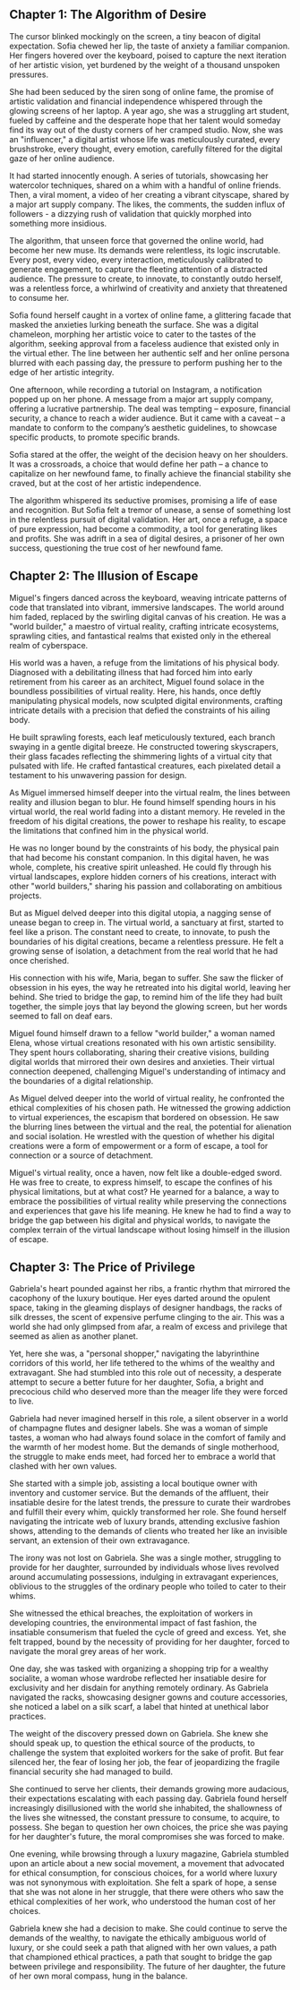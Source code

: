## Chapter 1: The Algorithm of Desire

The cursor blinked mockingly on the screen, a tiny beacon of digital expectation. Sofia chewed her lip, the taste of anxiety a familiar companion. Her fingers hovered over the keyboard, poised to capture the next iteration of her artistic vision, yet burdened by the weight of a thousand unspoken pressures. 

She had been seduced by the siren song of online fame, the promise of artistic validation and financial independence whispered through the glowing screens of her laptop.  A year ago, she was a struggling art student, fueled by caffeine and the desperate hope that her talent would someday find its way out of the dusty corners of her cramped studio. Now, she was an "influencer," a digital artist whose life was meticulously curated, every brushstroke, every thought, every emotion, carefully filtered for the digital gaze of her online audience. 

It had started innocently enough.  A series of tutorials, showcasing her watercolor techniques, shared on a whim with a handful of online friends.  Then, a viral moment, a video of her creating a vibrant cityscape, shared by a major art supply company. The likes, the comments, the sudden influx of followers - a dizzying rush of validation that quickly morphed into something more insidious.

The algorithm, that unseen force that governed the online world, had become her new muse.  Its demands were relentless, its logic inscrutable. Every post, every video, every interaction, meticulously calibrated to generate engagement, to capture the fleeting attention of a distracted audience. The pressure to create, to innovate, to constantly outdo herself, was a relentless force, a whirlwind of creativity and anxiety that threatened to consume her.

Sofia found herself caught in a vortex of online fame, a glittering facade that masked the anxieties lurking beneath the surface. She was a digital chameleon, morphing her artistic voice to cater to the tastes of the algorithm, seeking approval from a faceless audience that existed only in the virtual ether. The line between her authentic self and her online persona blurred with each passing day, the pressure to perform pushing her to the edge of her artistic integrity. 

One afternoon, while recording a tutorial on Instagram, a notification popped up on her phone. A message from a major art supply company, offering a lucrative partnership. The deal was tempting – exposure, financial security, a chance to reach a wider audience. But it came with a caveat – a mandate to conform to the company’s aesthetic guidelines, to showcase specific products, to promote specific brands.

Sofia stared at the offer, the weight of the decision heavy on her shoulders. It was a crossroads, a choice that would define her path – a chance to capitalize on her newfound fame, to finally achieve the financial stability she craved, but at the cost of her artistic independence.

The algorithm whispered its seductive promises, promising a life of ease and recognition. But Sofia felt a tremor of unease, a sense of something lost in the relentless pursuit of digital validation.  Her art, once a refuge, a space of pure expression, had become a commodity, a tool for generating likes and profits.  She was adrift in a sea of digital desires, a prisoner of her own success, questioning the true cost of her newfound fame. 


## Chapter 2: The Illusion of Escape

Miguel's fingers danced across the keyboard, weaving intricate patterns of code that translated into vibrant, immersive landscapes. The world around him faded, replaced by the swirling digital canvas of his creation. He was a "world builder," a maestro of virtual reality, crafting intricate ecosystems, sprawling cities, and fantastical realms that existed only in the ethereal realm of cyberspace. 

His world was a haven, a refuge from the limitations of his physical body. Diagnosed with a debilitating illness that had forced him into early retirement from his career as an architect, Miguel found solace in the boundless possibilities of virtual reality. Here, his hands, once deftly manipulating physical models, now sculpted digital environments, crafting intricate details with a precision that defied the constraints of his ailing body. 

He built sprawling forests, each leaf meticulously textured, each branch swaying in a gentle digital breeze. He constructed towering skyscrapers, their glass facades reflecting the shimmering lights of a virtual city that pulsated with life.  He crafted fantastical creatures, each pixelated detail a testament to his unwavering passion for design.

As Miguel immersed himself deeper into the virtual realm, the lines between reality and illusion began to blur. He found himself spending hours in his virtual world, the real world fading into a distant memory.  He reveled in the freedom of his digital creations, the power to reshape his reality, to escape the limitations that confined him in the physical world.

He was no longer bound by the constraints of his body, the physical pain that had become his constant companion. In this digital haven, he was whole, complete, his creative spirit unleashed. He could fly through his virtual landscapes, explore hidden corners of his creations, interact with other "world builders," sharing his passion and collaborating on ambitious projects.

But as Miguel delved deeper into this digital utopia, a nagging sense of unease began to creep in. The virtual world, a sanctuary at first, started to feel like a prison. The constant need to create, to innovate, to push the boundaries of his digital creations, became a relentless pressure. He felt a growing sense of isolation, a detachment from the real world that he had once cherished.

His connection with his wife, Maria, began to suffer. She saw the flicker of obsession in his eyes, the way he retreated into his digital world, leaving her behind.  She tried to bridge the gap, to remind him of the life they had built together, the simple joys that lay beyond the glowing screen, but her words seemed to fall on deaf ears. 

Miguel found himself drawn to a fellow "world builder," a woman named Elena, whose virtual creations resonated with his own artistic sensibility.  They spent hours collaborating, sharing their creative visions, building digital worlds that mirrored their own desires and anxieties. Their virtual connection deepened, challenging Miguel's understanding of intimacy and the boundaries of a digital relationship.

As Miguel delved deeper into the world of virtual reality, he confronted the ethical complexities of his chosen path. He witnessed the growing addiction to virtual experiences, the escapism that bordered on obsession.  He saw the blurring lines between the virtual and the real, the potential for alienation and social isolation. He wrestled with the question of whether his digital creations were a form of empowerment or a form of escape, a tool for connection or a source of detachment.

Miguel's virtual reality, once a haven, now felt like a double-edged sword. He was free to create, to express himself, to escape the confines of his physical limitations, but at what cost?  He yearned for a balance, a way to embrace the possibilities of virtual reality while preserving the connections and experiences that gave his life meaning. He knew he had to find a way to bridge the gap between his digital and physical worlds, to navigate the complex terrain of the virtual landscape without losing himself in the illusion of escape. 


## Chapter 3: The Price of Privilege

Gabriela's heart pounded against her ribs, a frantic rhythm that mirrored the cacophony of the luxury boutique. Her eyes darted around the opulent space, taking in the gleaming displays of designer handbags, the racks of silk dresses, the scent of expensive perfume clinging to the air.  This was a world she had only glimpsed from afar, a realm of excess and privilege that seemed as alien as another planet. 

Yet, here she was, a "personal shopper," navigating the labyrinthine corridors of this world, her life tethered to the whims of the wealthy and extravagant.  She had stumbled into this role out of necessity, a desperate attempt to secure a better future for her daughter, Sofia, a bright and precocious child who deserved more than the meager life they were forced to live. 

Gabriela had never imagined herself in this role, a silent observer in a world of champagne flutes and designer labels. She was a woman of simple tastes, a woman who had always found solace in the comfort of family and the warmth of her modest home. But the demands of single motherhood, the struggle to make ends meet, had forced her to embrace a world that clashed with her own values.

She started with a simple job, assisting a local boutique owner with inventory and customer service.  But the demands of the affluent, their insatiable desire for the latest trends, the pressure to curate their wardrobes and fulfill their every whim, quickly transformed her role. She found herself navigating the intricate web of luxury brands, attending exclusive fashion shows, attending to the demands of clients who treated her like an invisible servant, an extension of their own extravagance.

The irony was not lost on Gabriela.  She was a single mother, struggling to provide for her daughter, surrounded by individuals whose lives revolved around accumulating possessions, indulging in extravagant experiences, oblivious to the struggles of the ordinary people who toiled to cater to their whims.

She witnessed the ethical breaches, the exploitation of workers in developing countries, the environmental impact of fast fashion, the insatiable consumerism that fueled the cycle of greed and excess. Yet, she felt trapped, bound by the necessity of providing for her daughter, forced to navigate the moral grey areas of her work.

One day, she was tasked with organizing a shopping trip for a wealthy socialite, a woman whose wardrobe reflected her insatiable desire for exclusivity and her disdain for anything remotely ordinary.  As Gabriela navigated the racks, showcasing designer gowns and couture accessories, she noticed a label on a silk scarf, a label that hinted at unethical labor practices.  

The weight of the discovery pressed down on Gabriela.  She knew she should speak up, to question the ethical source of the products, to challenge the system that exploited workers for the sake of profit. But fear silenced her, the fear of losing her job, the fear of jeopardizing the fragile financial security she had managed to build.

She continued to serve her clients, their demands growing more audacious, their expectations escalating with each passing day. Gabriela found herself increasingly disillusioned with the world she inhabited, the shallowness of the lives she witnessed, the constant pressure to consume, to acquire, to possess.  She began to question her own choices, the price she was paying for her daughter's future, the moral compromises she was forced to make.

One evening, while browsing through a luxury magazine, Gabriela stumbled upon an article about a new social movement, a movement that advocated for ethical consumption, for conscious choices, for a world where luxury was not synonymous with exploitation.  She felt a spark of hope, a sense that she was not alone in her struggle, that there were others who saw the ethical complexities of her work, who understood the human cost of her choices.

Gabriela knew she had a decision to make.  She could continue to serve the demands of the wealthy, to navigate the ethically ambiguous world of luxury, or she could seek a path that aligned with her own values, a path that championed ethical practices, a path that sought to bridge the gap between privilege and responsibility.  The future of her daughter, the future of her own moral compass, hung in the balance. 
